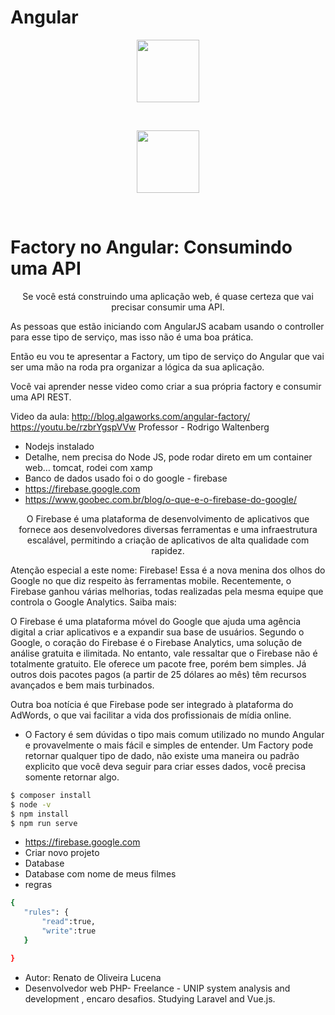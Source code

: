 # Angular
<p align="center"><img width="100px" height="100px" src="http://www.sumanastech.com/themes/st_theme/images/firebase.png"></p>
<br>
<p align="center"><img width="100px" height="100px" src="https://angular.io/assets/images/favicons/favicon-96x96.png"></p>
<br>

# Factory no Angular: Consumindo uma API

<p align="center">
Se você está construindo uma aplicação web, é quase certeza que vai precisar consumir uma API. 

As pessoas que estão iniciando com AngularJS acabam usando o controller para esse tipo de serviço, mas isso não é uma boa prática.

Então eu vou te apresentar a Factory, um tipo de serviço do Angular que vai ser uma mão na roda pra organizar a lógica da sua aplicação.

Você vai aprender nesse video como criar a sua própria factory e consumir uma API REST.

Video da aula:
http://blog.algaworks.com/angular-factory/
https://youtu.be/rzbrYgspVVw
Professor - Rodrigo Waltenberg

</p>

- Nodejs  instalado
- Detalhe, nem precisa do Node JS, pode rodar direto em um container web… tomcat, rodei com xamp
- Banco de dados usado foi o do google - firebase
- https://firebase.google.com
- https://www.goobec.com.br/blog/o-que-e-o-firebase-do-google/
<p align="center">
O Firebase é uma plataforma de desenvolvimento de aplicativos que fornece aos desenvolvedores diversas ferramentas e uma infraestrutura escalável, permitindo a criação de aplicativos de alta qualidade com rapidez.

Atenção especial a este nome: Firebase! Essa é a nova menina dos olhos do Google no que diz respeito às ferramentas mobile. Recentemente, o Firebase ganhou várias melhorias, todas realizadas pela mesma equipe que controla o Google Analytics. Saiba mais:

O Firebase é uma plataforma móvel do Google que ajuda uma agência digital a criar aplicativos e a expandir sua base de usuários. Segundo o Google, o coração do Firebase é o Firebase Analytics, uma solução de análise gratuita e ilimitada. No entanto, vale ressaltar que o Firebase não é totalmente gratuito. Ele oferece um pacote free, porém bem simples. Já outros dois pacotes pagos (a partir de 25 dólares ao mês) têm recursos avançados e bem mais turbinados.

Outra boa notícia é que Firebase pode ser integrado à plataforma do AdWords, o que vai facilitar a vida dos profissionais de mídia online.
</p>

- O Factory é sem dúvidas o tipo mais comum utilizado no mundo Angular e provavelmente o mais fácil e simples de entender.
Um Factory pode retornar qualquer tipo de dado, não existe uma maneira ou padrão explicito que você deva seguir para criar esses dados, você precisa somente retornar algo.


 ```sh
$ composer install
$ node -v
$ npm install
$ npm run serve
```
- https://firebase.google.com
- Criar novo projeto
- Database
- Database com nome de meus filmes
- regras

 ```sh
{
	"rules": {
		"read":true,
		"write":true
	}
 
}
```

- Autor: Renato de Oliveira Lucena
- Desenvolvedor web PHP- Freelance - UNIP system analysis and development , encaro desafios. Studying Laravel and Vue.js.
